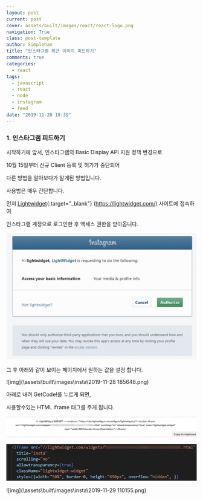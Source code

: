 ```yaml
---
layout: post
current: post
cover: assets/built/images/react/react-logo.png
navigation: True
class: post-template
author: Simplehan
title: "인스타그램 최근 이미지 피드하기"
comments: true
categories:
  - react
tags:
  - javascript
  - react
  - node
  - instagram
  - feed
date: "2019-11-28 18:39"
---
```


### 1. 인스타그램 피드하기

  시작하기에 앞서, 인스타그램의 Basic Display API 지원 정책 변경으로 
  
  10월 15일부터 신규 Client 등록 및 허가가 중단되어

  다른 방법을 알아보다가 알게된 방법입니다.

  사용법은 매우 간단합니다.

  먼저 [Lightwidget](https://lightwidget.com/){:target="_blank"} (https://lightwidget.com/) 사이트에 접속하여

  인스타그램 계정으로 로그인한 후 액세스 권한을 받아옵니다.

  ![img](\assets\built\images\insta\instagram-token.png)

  그 후 아래와 같이 보이는 페이지에서 원하는 값을 설정 합니다.

  ![img](\assets\built\images\insta\2019-11-28 185648.png)

  아래로 내려 GetCode!를 누르게 되면,

  사용할수있는 HTML iframe 태그를 주게 됩니다.

  ![img](\assets\built\images\insta\last.png)

  ![img](\assets\built\images\insta\code.png)

  ![img](\assets\built\images\insta\2019-11-29 110155.png)

